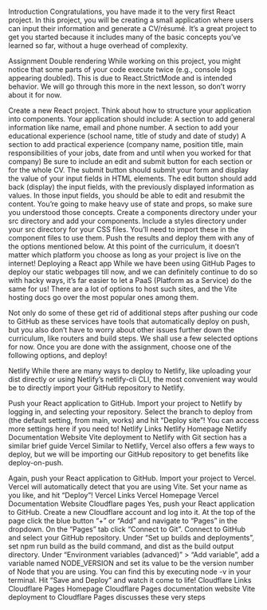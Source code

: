 Introduction
Congratulations, you have made it to the very first React project. In this project, you will be creating a small application where users can input their information and generate a CV/résumé. It’s a great project to get you started because it includes many of the basic concepts you’ve learned so far, without a huge overhead of complexity.

Assignment
Double rendering
While working on this project, you might notice that some parts of your code execute twice (e.g., console logs appearing doubled). This is due to React.StrictMode and is intended behavior. We will go through this more in the next lesson, so don’t worry about it for now.

Create a new React project.
Think about how to structure your application into components. Your application should include:
A section to add general information like name, email and phone number.
A section to add your educational experience (school name, title of study and date of study)
A section to add practical experience (company name, position title, main responsibilities of your jobs, date from and until when you worked for that company)
Be sure to include an edit and submit button for each section or for the whole CV. The submit button should submit your form and display the value of your input fields in HTML elements. The edit button should add back (display) the input fields, with the previously displayed information as values. In those input fields, you should be able to edit and resubmit the content. You’re going to make heavy use of state and props, so make sure you understood those concepts.
Create a components directory under your src directory and add your components.
Include a styles directory under your src directory for your CSS files. You’ll need to import these in the component files to use them.
Push the results and deploy them with any of the options mentioned below. At this point of the curriculum, it doesn’t matter which platform you choose as long as your project is live on the internet!
Deploying a React app
While we have been using GitHub Pages to deploy our static webpages till now, and we can definitely continue to do so with hacky ways, it’s far easier to let a PaaS (Platform as a Service) do the same for us! There are a lot of options to host such sites, and the Vite hosting docs go over the most popular ones among them.

Not only do some of these get rid of additional steps after pushing our code to GitHub as these services have tools that automatically deploy on push, but you also don’t have to worry about other issues further down the curriculum, like routers and build steps. We shall use a few selected options for now. Once you are done with the assignment, choose one of the following options, and deploy!

Netlify
While there are many ways to deploy to Netlify, like uploading your dist directly or using Netlify’s netlify-cli CLI, the most convenient way would be to directly import your GitHub repository to Netlify.

Push your React application to GitHub.
Import your project to Netlify by logging in, and selecting your repository.
Select the branch to deploy from (the default setting, from main, works) and hit “Deploy site”!
You can access more settings here if you need to!
Netlify Links
Netlify Homepage
Netlify Documentation Website
Vite deployment to Netlify with Git section has a similar brief guide
Vercel
Similar to Netlify, Vercel also offers a few ways to deploy, but we will be importing our GitHub repository to get benefits like deploy-on-push.

Again, push your React application to GitHub.
Import your project to Vercel.
Vercel will automatically detect that you are using Vite. Set your name as you like, and hit “Deploy”!
Vercel Links
Vercel Homepage
Vercel Documentation Website
Cloudflare pages
Yes, push your React application to GitHub.
Create a new Cloudflare account and log into it.
At the top of the page click the blue button “+” or “Add” and navigate to “Pages” in the dropdown.
On the “Pages” tab click “Connect to Git”.
Connect to GitHub and select your GitHub repository.
Under “Set up builds and deployments”, set npm run build as the build command, and dist as the build output directory.
Under “Environment variables (advanced)” > “Add variable”, add a variable named NODE_VERSION and set its value to be the version number of Node that you are using. You can find this by executing node -v in your terminal.
Hit “Save and Deploy” and watch it come to life!
Cloudflare Links
Cloudflare Pages Homepage
Cloudflare Pages documentation website
Vite deployment to Cloudflare Pages discusses these very steps